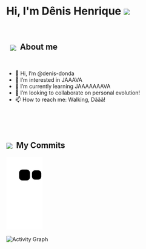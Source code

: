 # Hi, I'm Dênis Henrique <img src="https://raw.githubusercontent.com/kaueMarques/kaueMarques/master/hi.gif" width="30"></h1>

<br>

## &nbsp; <img src="https://c.tenor.com/-YU1FXNSViIAAAAM/chloe-donald-glasses.gif " width="30" align="center"> &nbsp;About me

<br>

- 👋 Hi, I’m @denis-donda
- 👀 I’m interested in JAAAVA
- 🌱 I’m currently learning JAAAAAAAVA
- 💞️ I’m looking to collaborate on personal evolution!
- 📫 How to reach me: Walking, Dããã!

<br>
<br>
<br>

## <img src="images/gato.gif" width="50" align="center"> &nbsp;My Commits
![Snake animation](https://github.com/EvanderInacio/EvanderInacio/blob/output/github-contribution-grid-snake.svg)

![Activity Graph](https://activity-graph.herokuapp.com/graph?username=EvanderInacio&hide_border=true&theme=react-dark)



<!---
denis-donda/denis-donda is a ✨ special ✨ repository because its `README.md` (this file) appears on your GitHub profile.
You can click the Preview link to take a look at your changes.
--->
